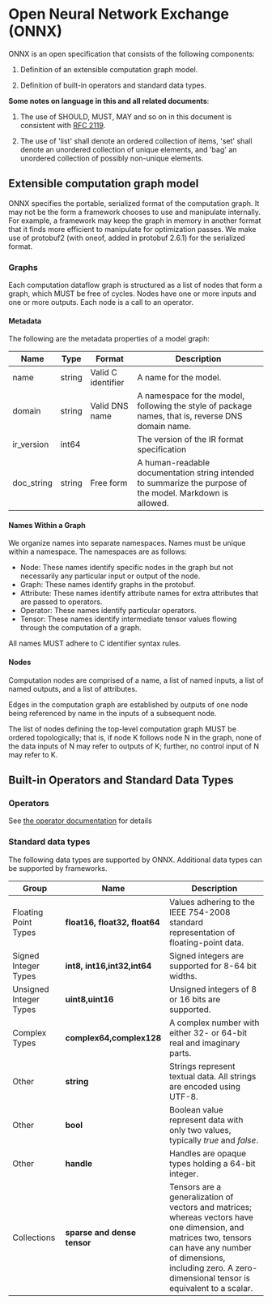 Open Neural Network Exchange (ONNX)
=========

ONNX is an open specification that consists of the following components:

1)  Definition of an extensible computation graph model.

2)  Definition of built-in operators and standard data types.

__Some notes on language in this and all related documents__:

1. The use of SHOULD, MUST, MAY and so on in this document is consistent with [RFC 2119](https://www.ietf.org/rfc/rfc2119.txt).

2. The use of 'list' shall denote an ordered collection of items, 'set' shall denote an unordered collection of unique elements, and 'bag' an unordered collection of possibly non-unique elements.

Extensible computation graph model
----------------------------------

ONNX specifies the portable, serialized format of the computation graph. It may not be the form a framework chooses to use and 
manipulate internally. For example, a framework may keep the graph in memory in another format that it finds more efficient to 
manipulate for optimization passes. We make use of protobuf2 (with oneof, added in protobuf 2.6.1) for the serialized format.

### Graphs

Each computation dataflow graph is structured as a list of nodes that form a graph, which MUST be free of cycles. 
Nodes have one or more inputs and one or more outputs. Each node is a call to an operator.

#### Metadata

The following are the metadata properties of a model graph:

|Name|Type|Format|Description|
|----|----|------|-----------|
|name|string|Valid C identifier|A name for the model.|
|domain|string|Valid DNS name|A namespace for the model, following the style of package names, that is, reverse DNS domain name.|
|ir_version|int64||The version of the IR format specification|
|doc_string|string|Free form|A human-readable documentation string intended to summarize the purpose of the model. Markdown is allowed.|


#### Names Within a Graph

We organize names into separate namespaces. Names must be unique within a namespace. 
The namespaces are as follows:
 - Node: These names identify specific nodes in the graph but not necessarily any particular input or output of the node.
 - Graph: These names identify graphs in the protobuf.
 - Attribute: These names identify attribute names for extra attributes that are passed to operators.
 - Operator: These names identify particular operators.
 - Tensor: These names identify intermediate tensor values flowing through the computation of a graph.

All names MUST adhere to C identifier syntax rules.

#### Nodes

Computation nodes are comprised of a name, a list of named inputs, a list of named outputs, and a list of attributes.

Edges in the computation graph are established by outputs of one node being referenced by name in the inputs of a 
subsequent node. 

The list of nodes defining the top-level computation graph MUST be ordered topologically; that is, if node K 
follows node N in the graph, none of the data inputs of N may refer to outputs of K; further, no control input of N may refer to K.


Built-in Operators and Standard Data Types
------------------------------------------

### Operators

See [the operator documentation](Operators.md) for details


### Standard data types

The following data types are supported by ONNX. Additional data types can be supported by frameworks.

|Group|Name|Description|
|-----|----|-----------|
|Floating Point Types|__float16, float32, float64__|Values adhering to the IEEE 754-2008 standard representation of floating-point data.|
|Signed Integer Types|__int8, int16,int32,int64__|Signed integers are supported for 8-64 bit widths.|
|Unsigned Integer Types|__uint8,uint16__| Unsigned integers of 8 or 16 bits are supported.|
|Complex Types|__complex64,complex128__|A complex number with either 32- or 64-bit real and imaginary parts.|
|Other|__string__|Strings represent textual data. All strings are encoded using UTF-8.|
|Other|__bool__|Boolean value represent data with only two values, typically _true_ and _false_.|
|Other|__handle__|Handles are opaque types holding a 64-bit integer.|
|Collections|__sparse and dense tensor__|Tensors are a generalization of vectors and matrices; whereas vectors have one dimension, and matrices two, tensors can have any number of dimensions, including zero. A zero-dimensional tensor is equivalent to a scalar.|
